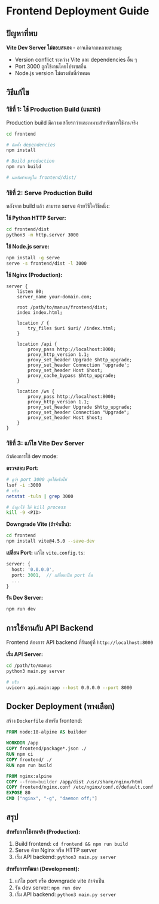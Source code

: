 # Frontend Deployment Guide

## ปัญหาที่พบ

**Vite Dev Server ไม่ตอบสนอง** - อาจเกิดจากหลายสาเหตุ:
- Version conflict ระหว่าง Vite และ dependencies อื่น ๆ
- Port 3000 ถูกใช้งานโดยโปรเซสอื่น
- Node.js version ไม่ตรงกับที่กำหนด

## วิธีแก้ไข

### วิธีที่ 1: ใช้ Production Build (แนะนำ)

Production build มีความเสถียรกว่าและเหมาะสำหรับการใช้งานจริง

```bash
cd frontend

# ติดตั้ง dependencies
npm install

# Build production
npm run build

# ผลลัพธ์จะอยู่ใน frontend/dist/
```

### วิธีที่ 2: Serve Production Build

หลังจาก build แล้ว สามารถ serve ด้วยวิธีใดวิธีหนึ่ง:

**ใช้ Python HTTP Server:**
```bash
cd frontend/dist
python3 -m http.server 3000
```

**ใช้ Node.js serve:**
```bash
npm install -g serve
serve -s frontend/dist -l 3000
```

**ใช้ Nginx (Production):**
```nginx
server {
    listen 80;
    server_name your-domain.com;
    
    root /path/to/manus/frontend/dist;
    index index.html;
    
    location / {
        try_files $uri $uri/ /index.html;
    }
    
    location /api {
        proxy_pass http://localhost:8000;
        proxy_http_version 1.1;
        proxy_set_header Upgrade $http_upgrade;
        proxy_set_header Connection 'upgrade';
        proxy_set_header Host $host;
        proxy_cache_bypass $http_upgrade;
    }
    
    location /ws {
        proxy_pass http://localhost:8000;
        proxy_http_version 1.1;
        proxy_set_header Upgrade $http_upgrade;
        proxy_set_header Connection "Upgrade";
        proxy_set_header Host $host;
    }
}
```

### วิธีที่ 3: แก้ไข Vite Dev Server

ถ้าต้องการใช้ dev mode:

**ตรวจสอบ Port:**
```bash
# ดูว่า port 3000 ถูกใช้หรือไม่
lsof -i :3000
# หรือ
netstat -tuln | grep 3000

# ถ้าถูกใช้ ให้ kill process
kill -9 <PID>
```

**Downgrade Vite (ถ้าจำเป็น):**
```bash
cd frontend
npm install vite@4.5.0 --save-dev
```

**เปลี่ยน Port:**
แก้ไข `vite.config.ts`:
```typescript
server: {
  host: '0.0.0.0',
  port: 3001,  // เปลี่ยนเป็น port อื่น
  ...
}
```

**รัน Dev Server:**
```bash
npm run dev
```

## การใช้งานกับ API Backend

Frontend ต้องการ API backend ที่รันอยู่ที่ `http://localhost:8000`

**เริ่ม API Server:**
```bash
cd /path/to/manus
python3 main.py server

# หรือ
uvicorn api.main:app --host 0.0.0.0 --port 8000
```

## Docker Deployment (ทางเลือก)

สร้าง `Dockerfile` สำหรับ frontend:

```dockerfile
FROM node:18-alpine AS builder

WORKDIR /app
COPY frontend/package*.json ./
RUN npm ci
COPY frontend/ ./
RUN npm run build

FROM nginx:alpine
COPY --from=builder /app/dist /usr/share/nginx/html
COPY frontend/nginx.conf /etc/nginx/conf.d/default.conf
EXPOSE 80
CMD ["nginx", "-g", "daemon off;"]
```

## สรุป

**สำหรับการใช้งานจริง (Production):**
1. Build frontend: `cd frontend && npm run build`
2. Serve ด้วย Nginx หรือ HTTP server
3. เริ่ม API backend: `python3 main.py server`

**สำหรับการพัฒนา (Development):**
1. แก้ไข port หรือ downgrade vite ถ้าจำเป็น
2. รัน dev server: `npm run dev`
3. เริ่ม API backend: `python3 main.py server`

